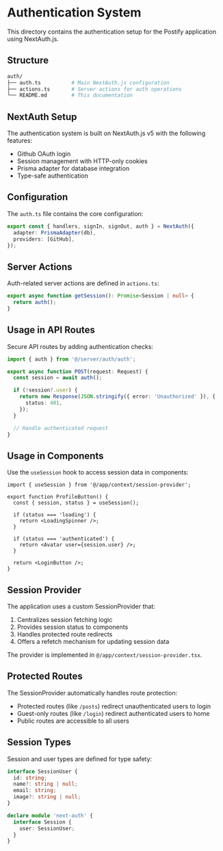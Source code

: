 # Authentication System

This directory contains the authentication setup for the Postify application using NextAuth.js.

## Structure

```bash
auth/
├── auth.ts          # Main NextAuth.js configuration
├── actions.ts       # Server actions for auth operations
└── README.md        # This documentation
```

## NextAuth Setup

The authentication system is built on NextAuth.js v5 with the following features:

- Github OAuth login
- Session management with HTTP-only cookies
- Prisma adapter for database integration
- Type-safe authentication

## Configuration

The `auth.ts` file contains the core configuration:

```typescript
export const { handlers, signIn, signOut, auth } = NextAuth({
  adapter: PrismaAdapter(db),
  providers: [GitHub],
});
```

## Server Actions

Auth-related server actions are defined in `actions.ts`:

```typescript
export async function getSession(): Promise<Session | null> {
  return auth();
}
```

## Usage in API Routes

Secure API routes by adding authentication checks:

```typescript
import { auth } from '@/server/auth/auth';

export async function POST(request: Request) {
  const session = await auth();

  if (!session?.user) {
    return new Response(JSON.stringify({ error: 'Unauthorized' }), {
      status: 401,
    });
  }

  // Handle authenticated request
}
```

## Usage in Components

Use the `useSession` hook to access session data in components:

```tsx
import { useSession } from '@/app/context/session-provider';

export function ProfileButton() {
  const { session, status } = useSession();

  if (status === 'loading') {
    return <LoadingSpinner />;
  }

  if (status === 'authenticated') {
    return <Avatar user={session.user} />;
  }

  return <LoginButton />;
}
```

## Session Provider

The application uses a custom SessionProvider that:

1. Centralizes session fetching logic
2. Provides session status to components
3. Handles protected route redirects
4. Offers a refetch mechanism for updating session data

The provider is implemented in `@/app/context/session-provider.tsx`.

## Protected Routes

The SessionProvider automatically handles route protection:

- Protected routes (like `/posts`) redirect unauthenticated users to login
- Guest-only routes (like `/login`) redirect authenticated users to home
- Public routes are accessible to all users

## Session Types

Session and user types are defined for type safety:

```typescript
interface SessionUser {
  id: string;
  name?: string | null;
  email: string;
  image?: string | null;
}

declare module 'next-auth' {
  interface Session {
    user: SessionUser;
  }
}
```
